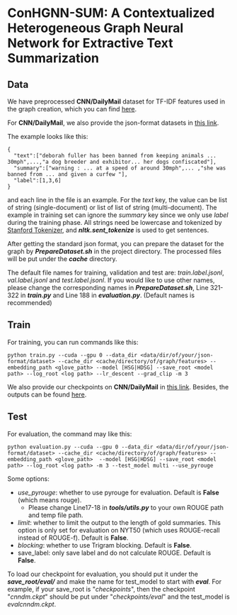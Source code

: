 # ConHGNN-SUM: A Contextualized Heterogeneous Graph Neural Network for Extractive Text Summarization



## Data

We have preprocessed **CNN/DailyMail** dataset for TF-IDF features used in the graph creation, which you can find [here](https://drive.google.com/open?id=1oIYBwmrB9_alzvNDBtsMENKHthE9SW9z).

For **CNN/DailyMail**, we also provide the json-format datasets in [this link](https://drive.google.com/open?id=1JW033KefyyoYUKUFj6GqeBFZSHjksTfr).

The example looks like this:

```
{
  "text":["deborah fuller has been banned from keeping animals ... 30mph",...,"a dog breeder and exhibitor... her dogs confiscated"],
  "summary":["warning : ... at a speed of around 30mph",... ,"she was banned from ... and given a curfew "],
  "label":[1,3,6]
}
```

and each line in the file is an example.  For the *text* key, the value can be list of string (single-document) or list of list of string (multi-document). The example in training set can ignore the *summary* key since we only use *label* during the training phase. All strings need be lowercase and tokenized by [Stanford Tokenizer](https://nlp.stanford.edu/software/tokenizer.shtml), and  ***nltk.sent_tokenize*** is used to get sentences.

After getting the standard json format, you can prepare the dataset for the graph by ***PrepareDataset.sh*** in the project directory. The processed files will be put under the ***cache*** directory.

The default file names for training, validation and test are: *train.label.jsonl*, *val.label.jsonl* and *test.label.jsonl*. If you would like to use other names, please change the corresponding names in  ***PrepareDataset.sh***,  Line 321-322 in ***train.py*** and Line 188 in ***evaluation.py***. (Default names is recommended)



## Train

For training, you can run commands like this:

```shell
python train.py --cuda --gpu 0 --data_dir <data/dir/of/your/json-format/dataset> --cache_dir <cache/directory/of/graph/features> --embedding_path <glove_path> --model [HSG|HDSG] --save_root <model path> --log_root <log path> --lr_descent --grad_clip -m 3
```



We also provide our checkpoints on **CNN/DailyMail** in [this link](https://drive.google.com/open?id=16wA_JZRm3PrDJgbBiezUDExYmHZobgsB). Besides, the outputs can be found [here](https://drive.google.com/open?id=1VArOyIbGO8ayW0uF8RcmN4Lh2DDtmcQz).



## Test

For evaluation, the command may like this:

```shell
python evaluation.py --cuda --gpu 0 --data_dir <data/dir/of/your/json-format/dataset> --cache_dir <cache/directory/of/graph/features> --embedding_path <glove_path>  --model [HSG|HDSG] --save_root <model path> --log_root <log path> -m 3 --test_model multi --use_pyrouge
```

Some options:

- *use_pyrouge*: whether to use pyrouge for evaluation. Default is **False** (which means rouge).
  - Please change Line17-18 in ***tools/utils.py*** to your own ROUGE path and temp file path.
- *limit*: whether to limit the output to the length of gold summaries. This option is only set for evaluation on NYT50 (which uses ROUGE-recall instead of ROUGE-f). Default is **False**.
- *blocking*: whether to use Trigram blocking. Default is **False**.
- save_label: only save label and do not calculate ROUGE. Default is **False**.



To load our checkpoint for evaluation, you should put it under the ***save_root/eval/*** and make the name for test_model to start with ***eval***. For example, if your save_root is "*checkpoints*", then the checkpoint "*cnndm.ckpt*" should be put under "*checkpoints/eval*" and the test_model is *evalcnndm.ckpt*.
